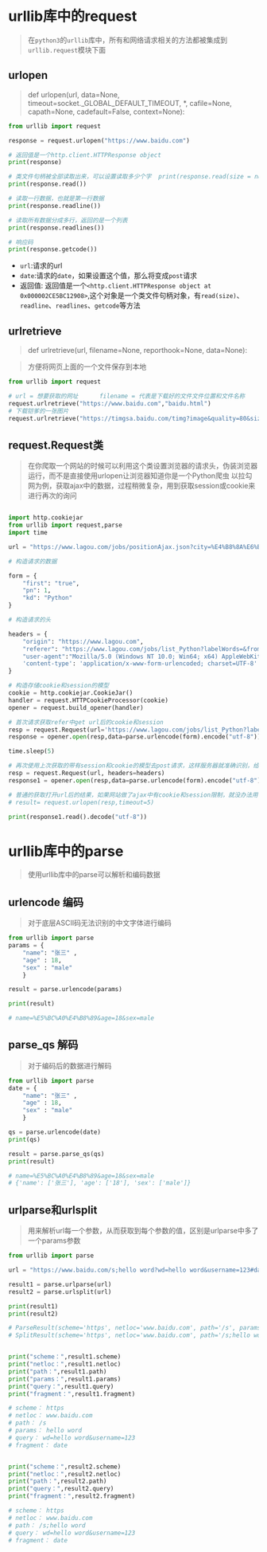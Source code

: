 # urllib库中的request
>在`python3`的`urllib`库中，所有和网络请求相关的方法都被集成到`urllib.request`模块下面

## urlopen
> def urlopen(url, data=None, timeout=socket._GLOBAL_DEFAULT_TIMEOUT,
            *, cafile=None, capath=None, cadefault=False, context=None):

```Python
from urllib import request

response = request.urlopen("https://www.baidu.com")

# 返回值是一个http.client.HTTPResponse object
print(response)

# 类文件句柄被全部读取出来，可以设置读取多少个字  print(response.read(size = number))
print(response.read())

# 读取一行数据，也就是第一行数据
print(response.readline())

# 读取所有数据分成多行，返回的是一个列表
print(response.readlines())

# 响应码
print(response.getcode())

```

* `url`:请求的url
* `date`:请求的`date`，如果设置这个值，那么将变成`post`请求
* 返回值: 返回值是一个`<http.client.HTTPResponse object at 0x000002CE5BC12908>`,这个对象是一个类文件句柄对象，有`read(size)`、`readline`、`readlines`、`getcode`等方法

## urlretrieve
> def urlretrieve(url, filename=None, reporthook=None, data=None):

> 方便将网页上面的一个文件保存到本地
```python
from urllib import request

# url = 想要获取的网址      filename = 代表是下载好的文件文件位置和文件名称
request.urlretrieve("https://www.baidu.com","baidu.html")
# 下载铠爹的一张图片
request.urlretrieve("https://timgsa.baidu.com/timg?image&quality=80&size=b9999_10000&sec=1602244848418&di=55f89cc9014c7439c658df9539cdd59d&imgtype=0&src=http%3A%2F%2F01imgmini.eastday.com%2Fmobile%2F20200210%2F20200210124632_dce5fc05ecccb056da40c72aa8c0fe52_1.jpeg","urllib库/kai.png")

```

## request.Request类

> 在你爬取一个网站的时候可以利用这个类设置浏览器的请求头，伪装浏览器运行，而不是直接使用urlopen让浏览器知道你是一个Python爬虫
> 以拉勾网为例，获取ajax中的数据，过程稍微复杂，用到获取session或cookie来进行再次的询问
```python

import http.cookiejar
from urllib import request,parse
import time

url = "https://www.lagou.com/jobs/positionAjax.json?city=%E4%B8%8A%E6%B5%B7&needAddtionalResult=false"

# 构造请求的数据 

form = {
    "first": "true",
    "pn": 1,
    "kd": "Python"
}

# 构造请求的头

headers = {
    "origin": "https://www.lagou.com",
    "referer": "https://www.lagou.com/jobs/list_Python?labelWords=&fromSearch=true&suginput=",
    "user-agent":"Mozilla/5.0 (Windows NT 10.0; Win64; x64) AppleWebKit/537.36 (KHTML, like Gecko) Chrome/86.0.4240.75 Safari/537.36",
    'content-type': 'application/x-www-form-urlencoded; charset=UTF-8'
}

# 构造存储cookie和session的模型
cookie = http.cookiejar.CookieJar()
handler = request.HTTPCookieProcessor(cookie)
opener = request.build_opener(handler)

# 首次请求获取refer中get url后的cookie和session
resp = request.Request(url='https://www.lagou.com/jobs/list_Python?labelWords=&fromSearch=true&suginput=', headers=headers)
response = opener.open(resp,data=parse.urlencode(form).encode("utf-8"))

time.sleep(5)

# 再次使用上次获取的带有session和cookie的模型去post请求，这样服务器就准确识别，给到正确的数据
resp = request.Request(url, headers=headers)
response1 = opener.open(resp,data=parse.urlencode(form).encode("utf-8"))

# 普通的获取打开url后的结果，如果网站做了ajax中有cookie和session限制，就没办法用普通的方法来获取
# result= request.urlopen(resp,timeout=5)

print(response1.read().decode("utf-8"))

```









# urllib库中的parse

> 使用urllib库中的parse可以解析和编码数据

## urlencode 编码
> 对于底层ASCII码无法识别的中文字体进行编码

```python
from urllib import parse
params = {
    "name": "张三" ,
    "age" : 18,
    "sex" : "male"
    }

result = parse.urlencode(params)

print(result)

# name=%E5%BC%A0%E4%B8%89&age=18&sex=male
```


## parse_qs 解码
> 对于编码后的数据进行解码

```python
from urllib import parse
date = {
    "name": "张三" ,
    "age" : 18,
    "sex" : "male"
    }

qs = parse.urlencode(date)
print(qs)

result = parse.parse_qs(qs)
print(result)

# name=%E5%BC%A0%E4%B8%89&age=18&sex=male
# {'name': ['张三'], 'age': ['18'], 'sex': ['male']}

```

## urlparse和urlsplit 
> 用来解析url每一个参数，从而获取到每个参数的值，区别是urlparse中多了一个params参数

```python
from urllib import parse

url = "https://www.baidu.com/s;hello word?wd=hello word&username=123#date"

result1 = parse.urlparse(url)
result2 = parse.urlsplit(url)

print(result1)
print(result2)

# ParseResult(scheme='https', netloc='www.baidu.com', path='/s', params='hello word', query='wd=hello word&username=123', fragment='date')
# SplitResult(scheme='https', netloc='www.baidu.com', path='/s;hello word', query='wd=hello word&username=123', fragment='date')


print("scheme：",result1.scheme)
print("netloc：",result1.netloc)
print("path：",result1.path)
print("params：",result1.params)
print("query：",result1.query)
print("fragment：",result1.fragment)

# scheme： https
# netloc： www.baidu.com
# path： /s
# params： hello word
# query： wd=hello word&username=123
# fragment： date


print("scheme：",result2.scheme)
print("netloc：",result2.netloc)
print("path：",result2.path)
print("query：",result2.query)
print("fragment：",result2.fragment)

# scheme： https
# netloc： www.baidu.com
# path： /s;hello word
# query： wd=hello word&username=123
# fragment： date

```








